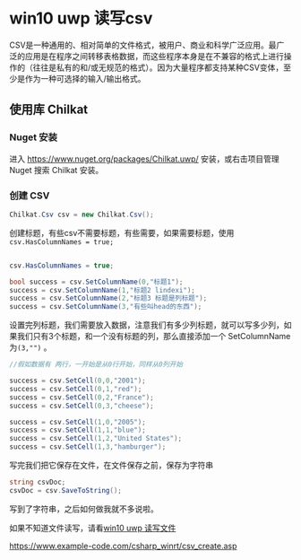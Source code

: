 # win10 uwp 读写csv 

CSV是一种通用的、相对简单的文件格式，被用户、商业和科学广泛应用。最广泛的应用是在程序之间转移表格数据，而这些程序本身是在不兼容的格式上进行操作的（往往是私有的和/或无规范的格式）。因为大量程序都支持某种CSV变体，至少是作为一种可选择的输入/输出格式。

<!--more-->
<!-- CreateTime:2020/3/5 9:26:17 -->


<div id="toc"></div>

## 使用库 Chilkat

### Nuget 安装

进入 https://www.nuget.org/packages/Chilkat.uwp/ 安装，或右击项目管理 Nuget 搜索 Chilkat 安装。

### 创建 CSV 

		
```csharp
Chilkat.Csv csv = new Chilkat.Csv();

```

创建标题，有些csv不需要标题，有些需要，如果需要标题，使用`csv.HasColumnNames = true;`

		
```csharp

csv.HasColumnNames = true;

bool success = csv.SetColumnName(0,"标题1");
success = csv.SetColumnName(1,"标题2 lindexi");
success = csv.SetColumnName(2,"标题3 标题是列标题");
success = csv.SetColumnName(3,"有些叫head的东西");

```

设置完列标题，我们需要放入数据，注意我们有多少列标题，就可以写多少列，如果我们只有3个标题，和一个没有标题的列，那么直接添加一个 SetColumnName 为`(3,"")` 。

		
```csharp
//假如数据有 两行，一开始是从0行开始，同样从0列开始

success = csv.SetCell(0,0,"2001");
success = csv.SetCell(0,1,"red");
success = csv.SetCell(0,2,"France");
success = csv.SetCell(0,3,"cheese");

success = csv.SetCell(1,0,"2005");
success = csv.SetCell(1,1,"blue");
success = csv.SetCell(1,2,"United States");
success = csv.SetCell(1,3,"hamburger");

```

写完我们把它保存在文件，在文件保存之前，保存为字符串

		
```csharp
string csvDoc;
csvDoc = csv.SaveToString();

```

写到了字符串，之后如何做我就不多说啦。

如果不知道文件读写，请看[win10 uwp 读写文件](http://blog.csdn.net/lindexi_gd/article/details/49007841)


https://www.example-code.com/csharp_winrt/csv_create.asp